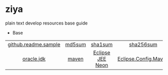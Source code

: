 # ziya
plain text develop resources base guide

* Base

| | | | | | |
|:---:|:---:|:---:|:---:|:---:|:---:|
|[github.readme.sample](/Base/github.readme.md.sample)|[md5sum](/Base/md5sum)|[sha1sum](/Base/sha1sum)|[sha256sum](/Base/sha256sum)|[sha512sum](/Base/sha512sum)|[gpg](/Base/gpg)|
|[oracle.jdk](/Base/oracle.jdk)|[maven](/Base/maven)|[Eclipse JEE Neon](/Base/eclipse.jee.neon)|[Eclipse.Config.Maven](/Base/eclipse.jee.neon.integrate.standalone.maven)|


